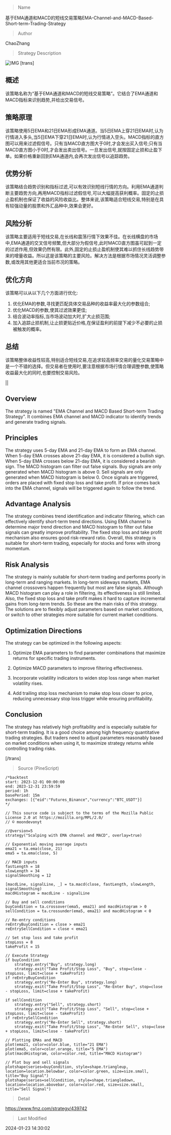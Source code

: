
> Name

基于EMA通道和MACD的短线交易策略EMA-Channel-and-MACD-Based-Short-term-Trading-Strategy

> Author

ChaoZhang

> Strategy Description

![IMG](https://www.fmz.com/upload/asset/cb683c5ab37e9ce33b.png)
[trans]
## 概述

该策略名称为“基于EMA通道和MACD的短线交易策略”。它结合了EMA通道和MACD指标来识别趋势,并给出交易信号。

## 策略原理

该策略使用5日EMA和21日EMA形成EMA通道。当5日EMA上穿21日EMA时,认为行情进入多头,当5日EMA下穿21日EMA时,认为行情进入空头。MACD指标的直方图可以用来过滤假信号。只有当MACD直方图大于0时,才会发出买入信号;只有当MACD直方图小于0时,才会发出卖出信号。一旦发出信号,就按固定止损和止盈下单。如果价格重新回到EMA通道内,会再次发出信号以追踪趋势。

## 优势分析

该策略结合趋势识别和指标过滤,可以有效识别短线行情的方向。利用EMA通道判断主要趋势方向,再用MACD指标过滤假信号,可以大幅提高获利概率。固定的止损止盈机制也保证了收益的风险收益比。整体来说,该策略适合短线交易,特别是在具有较强动量的股票和外汇品种中,效果会更好。

## 风险分析 

该策略主要适用于短线交易,在长线和震荡行情下效果不佳。在长线横盘的市场中,EMA通道的交叉信号频繁,但大部分为假信号,此时MACD直方图虽可起到一定的过滤作用,但效果仍然有限。此外,固定的止损止盈机制使其难以抓住长线趋势带来的增量收益。所以这是该策略的主要风险。解决方法是根据市场情况灵活调整参数,或改用其他更适合当前市况的策略。

## 优化方向

该策略可以从以下几个方面进行优化:
1. 优化EMA的参数,寻找更匹配具体交易品种的收益率最大化的参数组合;
2. 优化MACD的参数,使其过滤效果更佳; 
3. 结合波动率指标,当市场波动加大时,扩大止损范围;
4. 加入追踪止损机制,让止损更贴近价格,在保证盈利的前提下减少不必要的止损被触发的概率。

## 总结

该策略整体收益性较高,特别适合短线交易,在追求较高频率交易的量化交易策略中是一个不错的选择。但交易者在使用时,要注意根据市场行情合理调整参数,使策略收益最大化的同时,也要控制交易风险。

||

## Overview

The strategy is named "EMA Channel and MACD Based Short-term Trading Strategy". It combines EMA channel and MACD indicator to identify trends and generate trading signals.  

## Principles  

The strategy uses 5-day EMA and 21-day EMA to form an EMA channel. When 5-day EMA crosses above 21-day EMA, it is considered a bullish sign. When 5-day EMA crosses below 21-day EMA, it is considered a bearish sign. The MACD histogram can filter out false signals. Buy signals are only generated when MACD histogram is above 0. Sell signals are only generated when MACD histogram is below 0. Once signals are triggered, orders are placed with fixed stop loss and take profit. If price comes back into the EMA channel, signals will be triggered again to follow the trend.

## Advantage Analysis   

The strategy combines trend identification and indicator filtering, which can effectively identify short-term trend directions. Using EMA channel to determine major trend direction and MACD histogram to filter out false signals can greatly improve profitability. The fixed stop loss and take profit mechanism also ensures good risk-reward ratio. Overall, this strategy is suitable for short-term trading, especially for stocks and forex with strong momentum.  

## Risk Analysis

The strategy is mainly suitable for short-term trading and performs poorly in long-term and ranging markets. In long-term sideways markets, EMA channel crossovers happen frequently but most are false signals. Although MACD histogram can play a role in filtering, its effectiveness is still limited. Also, the fixed stop loss and take profit makes it hard to capture incremental gains from long-term trends. So these are the main risks of this strategy. The solutions are to flexibly adjust parameters based on market conditions, or switch to other strategies more suitable for current market conditions.

## Optimization Directions  

The strategy can be optimized in the following aspects:

1. Optimize EMA parameters to find parameter combinations that maximize returns for specific trading instruments.  

2. Optimize MACD parameters to improve filtering effectiveness.  

3. Incorporate volatility indicators to widen stop loss range when market volatility rises.   

4. Add trailing stop loss mechanism to make stop loss closer to price, reducing unnecessary stop loss trigger while ensuring profitability.

## Conclusion  

The strategy has relatively high profitability and is especially suitable for short-term trading. It is a good choice among high frequency quantitative trading strategies. But traders need to adjust parameters reasonably based on market conditions when using it, to maximize strategy returns while controlling trading risks.

[/trans]



> Source (PineScript)

``` pinescript
/*backtest
start: 2023-12-01 00:00:00
end: 2023-12-31 23:59:59
period: 1h
basePeriod: 15m
exchanges: [{"eid":"Futures_Binance","currency":"BTC_USDT"}]
*/

// This source code is subject to the terms of the Mozilla Public License 2.0 at https://mozilla.org/MPL/2.0/
// © moondevonyt

//@version=5
strategy("Scalping with EMA channel and MACD", overlay=true)

// Exponential moving average inputs
ema21 = ta.ema(close, 21)
ema5 = ta.ema(close, 5)

// MACD inputs
fastLength = 18
slowLength = 34
signalSmoothing = 12

[macdLine, signalLine, _] = ta.macd(close, fastLength, slowLength, signalSmoothing)
macdHistogram = macdLine - signalLine

// Buy and sell conditions
buyCondition = ta.crossover(ema5, ema21) and macdHistogram > 0
sellCondition = ta.crossunder(ema5, ema21) and macdHistogram < 0

// Re-entry conditions
reEntryBuyCondition = close > ema21
reEntrySellCondition = close < ema21

// Set stop loss and take profit
stopLoss = 8
takeProfit = 15

// Execute Strategy
if buyCondition
    strategy.entry("Buy", strategy.long)
    strategy.exit("Take Profit/Stop Loss", "Buy", stop=close - stopLoss, limit=close + takeProfit)
if reEntryBuyCondition
    strategy.entry("Re-Enter Buy", strategy.long)
    strategy.exit("Take Profit/Stop Loss", "Re-Enter Buy", stop=close - stopLoss, limit=close + takeProfit)

if sellCondition
    strategy.entry("Sell", strategy.short)
    strategy.exit("Take Profit/Stop Loss", "Sell", stop=close + stopLoss, limit=close - takeProfit)
if reEntrySellCondition
    strategy.entry("Re-Enter Sell", strategy.short)
    strategy.exit("Take Profit/Stop Loss", "Re-Enter Sell", stop=close + stopLoss, limit=close - takeProfit)

// Plotting EMAs and MACD
plot(ema21, color=color.blue, title="21 EMA")
plot(ema5, color=color.orange, title="5 EMA")
plot(macdHistogram, color=color.red, title="MACD Histogram")

// Plot buy and sell signals
plotshape(series=buyCondition, style=shape.triangleup, location=location.belowbar, color=color.green, size=size.small, title="Buy Signal")
plotshape(series=sellCondition, style=shape.triangledown, location=location.abovebar, color=color.red, size=size.small, title="Sell Signal")
```

> Detail

https://www.fmz.com/strategy/439742

> Last Modified

2024-01-23 14:30:02
